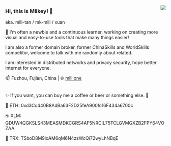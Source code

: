 <a href='#'><img align="right" src="https://github-readme-stats.vercel.app/api?username=mili-tan&show_icons=true" /></a>
### Hi, this is Milkey! 👋
aka. mili-tan / mk-mili / xuan

🔰 I'm often a newbie and a continuous learner, working on creating more visual and easy-to-use tools that make many things easier! 

I am also a former domain broker, former ChinaSkills and WorldSkills competitor, welcome to talk with me randomly about related.

I am interested in distributed networks and privacy security, hope better Internet for everyone.

📫 Fuzhou, Fujian, China | 🌐 [mili.one](https://mili.one/)

<a href='#'><img src='https://mili.one/static/rainbow.svg' height="3px" width="100%"/></a>

✨ If you want, you can buy me a coffee or beer or something else. 🍻

🍺 ETH: 0xd3Cc440B8AdBa63F2D25feA900fc16F434a6700c 

☕ XLM: GDUW4QGKSLS43MEASMDKCGRS4AF5NRCIL75TCLGVMGXZB2FPY64VOZAA

🍰 TRX: TSboD8M9ioAM6qM6N4zzWcQi72wyLhNBqE

<!--
**mili-tan/mili-tan** is a ✨ _special_ ✨ repository because its `README.md` (this file) appears on your GitHub profile.

Here are some ideas to get you started:

- 🔭 I’m currently working on ...
- 🌱 I’m currently learning ...
- 👯 I’m looking to collaborate on ...
- 🤔 I’m looking for help with ...
- 💬 Ask me about ...
- 📫 How to reach me: ...
- 😄 Pronouns: ...
- ⚡ Fun fact: ...
-->
